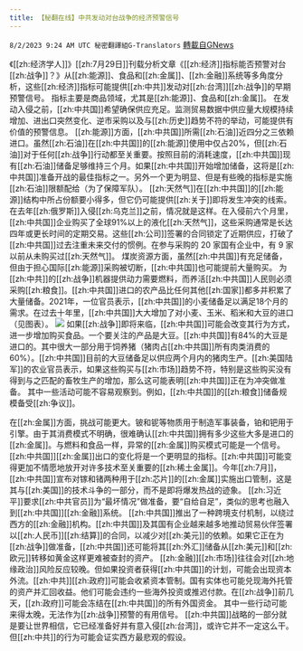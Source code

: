 ```yaml
---
title: 【秘翻在线】中共发动对台战争的经济预警信号
---
```

`8/2/2023 9:24 AM UTC 秘密翻譯組G-Translators` [轉載自GNews](https://gnews.org/articles/1512122)

《[[zh:经济学人]]》[[zh:7月29日]]刊载分析文章《[[zh:经济]]指标能否预警对台[[zh:战争]]？》从[[zh:能源]]、食品和[[zh:金属]]、[[zh:金融]]系统等多角度分析，这些[[zh:经济]]指标可能提供[[zh:中共]]发动对[[zh:台湾]][[zh:战争]]的早期预警信号。
指标主要是商品领域，尤其是[[zh:能源]]、食品和[[zh:金属]]。
在发动入侵之前，[[zh:中共国]]希望确保供应充足。监测贸易数据中供应量大规模持续增加、进出口突然变化、逆市采购以及与[[zh:历史]]趋势不符的举动，可能提供有价值的预警信息。
[[zh:能源]]方面，[[zh:中共国]]所需[[zh:石油]]近四分之三依赖进口。虽然[[zh:石油]]在[[zh:中共国]]的[[zh:能源]]使用中仅占20%，但[[zh:石油]]对于任何[[zh:战争]]行动都至关重要。按照目前的消耗速度，[[zh:中共国]]现有[[zh:石油]]储备足够维持三个月。如果[[zh:中共国]]开始增加储备，这将是[[zh:中共国]]准备开战的最佳指标之一。另外一个更为明显、但是有些晚的指标是实施[[zh:石油]]限额配给（为了保障军队）。
[[zh:天然气]]在[[zh:中共国]]的[[zh:能源]]结构中所占份额要小得多，但它仍可能提供[[zh:关于]]即将发生冲突的线索。在去年[[zh:俄罗斯]]入侵[[zh:乌克兰]]之前，情况就是这样。在入侵前六个月里，[[zh:中共国]]企业购买了全球91%以上的液化[[zh:天然气]]，这些采购通常是长达四年或更长时间的定期交易。这些[[zh:公司]]签署的合同锁定了近期供应，打破了[[zh:中共国]]过去注重未来交付的惯例。在参与采购的 20 家国有企业中，有 9 家以前从未购买过[[zh:天然气]]。
煤炭资源方面，虽然[[zh:中共国]]有充足储备，但由于担心国际[[zh:能源]]采购被切断，[[zh:中共国]]也可能提前大量购买。
为[[zh:中共]]的[[zh:战争]]机器提供动力需要燃料，而养活[[zh:中共国]]人民则必须采购[[zh:粮食]]。[[zh:中共国]]进口的农产品比任何其他[[zh:国家]]都多并积累了大量储备。2021年，一位官员表示，[[zh:中共国]]的小麦储备足以满足18个月的需求。在过去十年里，[[zh:中共国]]大大增加了对小麦、玉米、稻米和大豆的进口（见图表）。
![](https://i.imgur.com/4EieFqD.png)
如果[[zh:战争]]即将来临，[[zh:中共国]]可能会改变其行为方式，进一步增加购买食品。一个要关注的产品是大豆。[[zh:中共国]]有84%的大豆是进口的。其中很大一部分用于饲养猪（猪肉占[[zh:中共国]]所有肉类消费的60%）。[[zh:中共国]]目前的大豆储备足以供应两个月内的猪肉生产。[[zh:美国陆军]]的农业官员表示，如果这些购买与[[zh:市场]]趋势不符，特别是这些购买没有得到与之匹配的畜牧生产的增加，那么这可能表明[[zh:中共国]]正在为冲突做准备。
其中一些活动可能不容易观察到。例如，[[zh:中共国]]的[[zh:粮食]]储备规模备受[[zh:争议]]。

在[[zh:金属]]方面，挑战可能更大。铍和铌等物质用于制造军事装备，铂和钯用于引擎。由于其消费模式不明确，很难确认[[zh:中共国]]拥有多少这些大多是进口的[[zh:金属]]。与燃料和食品一样，异常的[[zh:金属]]购买模式可能是一个信号。
[[zh:中共国]][[zh:金属]]出口的变化将是一个更明显的指标。[[zh:中共国]]可能变得更加不情愿地放开对许多技术至关重要的[[zh:稀土金属]]。今年[[zh:7月]]，[[zh:中共国]]宣布对镓和锗两种用于[[zh:芯片]]的[[zh:金属]]实施出口管制，这是其与[[zh:美国]]的技术斗争的一部分，而不是即将爆发热战的迹象。
[[zh:习近平]]要求[[zh:中共官员]]为“最坏情况”做准备，要“自给自足”，类似的思考也融入到[[zh:中共国]][[zh:金融]]系统。
[[zh:中共国]]推出了一种跨境支付机制，以绕过西方的[[zh:金融]]机构。[[zh:中共国]]及其国有企业越来越多地推动贸易伙伴签署以[[zh:人民币]][[zh:结算]]的合同，以减少对[[zh:美元]]的依赖。如果它正在为[[zh:战争]]做准备，[[zh:中共国]]还可能将其[[zh:外汇]]储备从[[zh:美元]]和[[zh:欧元]]转移如黄金这样更难被查封的资产。
[[zh:金融]][[zh:市场]]往往会对[[zh:地缘政治]]风险反应较晚。但如果投资者获得[[zh:中共国]]的计划，可能会出现资本外流。[[zh:中共]][[zh:政府]]可能会收紧资本管制。国有实体也可能兑现海外托管的资产并汇回收益。他们可能会违约一些海外投资或推迟付款。在[[zh:战争]]前几天，[[zh:政府]]可能会冻结在[[zh:中共国]]的所有外国资金。
其中一些行动可能来得太晚，无法作为[[zh:战争]]预警的有用信号。
[[zh:中共国]]战略的一部分就是要让世界相信，它已经准备好并有意入侵[[zh:台湾]]，或许它并不一定这么干。但[[zh:中共]]的行为可能会证实西方最悲观的假设。


